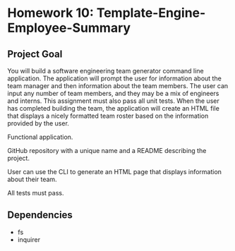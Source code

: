 # Homework 10: Template-Engine-Employee-Summary

## Project Goal

You will build a software engineering team generator command line application. The application will prompt the user for information about the team manager and then information about the team members. The user can input any number of team members, and they may be a mix of engineers and interns. This assignment must also pass all unit tests. When the user has completed building the team, the application will create an HTML file that displays a nicely formatted team roster based on the information provided by the user. 

Functional application.


GitHub repository with a unique name and a README describing the project.


User can use the CLI to generate an HTML page that displays information about their team.


All tests must pass.

## Dependencies
 * fs
 * inquirer
